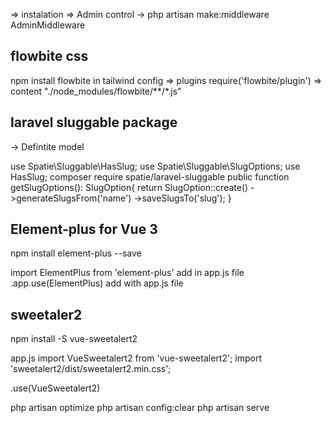 => instalation
=> Admin control
-> php artisan make:middleware AdminMiddleware
## flowbite css 

npm install flowbite
in tailwind config 
=> plugins
 require('flowbite/plugin')
 => content
"./node_modules/flowbite/**/*.js"

## laravel sluggable package

-> Defintite model

use Spatie\Sluggable\HasSlug;
use Spatie\Sluggable\SlugOptions; 
 use HasSlug;
composer require spatie/laravel-sluggable
public function getSlugOptions(): SlugOption{
    return SlugOption::create()
    ->generateSlugsFrom('name')
    ->saveSlugsTo('slug');
}


## Element-plus for Vue 3

npm install element-plus --save

import ElementPlus from 'element-plus' add in app.js file
.app.use(ElementPlus) add with app.js file 

## sweetaler2

npm install -S vue-sweetalert2

app.js
import VueSweetalert2 from 'vue-sweetalert2';
import 'sweetalert2/dist/sweetalert2.min.css';

.use(VueSweetalert2)


php artisan optimize
php artisan config:clear
php artisan serve
